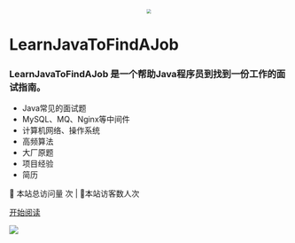 <div align="center"> <img src="https://blog-1253198264.cos.ap-guangzhou.myqcloud.com/%E5%85%AC%E4%BC%97%E5%8F%B7HelloCoder.png"/  style="zoom:50%;"> </div>

#  LearnJavaToFindAJob

### LearnJavaToFindAJob  是一个帮助Java程序员到找到一份工作的面试指南。

 

- Java常见的面试题
- MySQL、MQ、Nginx等中间件
- 计算机网络、操作系统
- 高频算法
- 大厂原题
- 项目经验
- 简历



<span id="busuanzi_container_site_pv">
👀    本站总访问量 <span id="busuanzi_value_site_pv"></span>次
</span>| 🐒本站访客数<span id="busuanzi_value_site_uv"></span>人次

[开始阅读](/README.md)





![](https://blockchainlittlebook.com/images/blbcover.gif)



